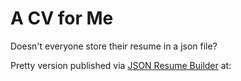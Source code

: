 # A CV for Me
Doesn't everyone store their resume in a json file?

Pretty version published via [JSON Resume Builder](https://github.com/jsonresume) at:
